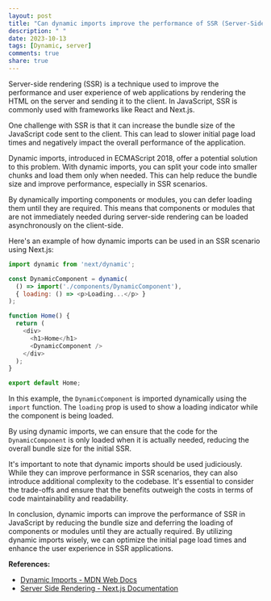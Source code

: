 ```yaml
---
layout: post
title: "Can dynamic imports improve the performance of SSR (Server-Side Rendering) in JavaScript?"
description: " "
date: 2023-10-13
tags: [Dynamic, server]
comments: true
share: true
---
```


Server-side rendering (SSR) is a technique used to improve the performance and user experience of web applications by rendering the HTML on the server and sending it to the client. In JavaScript, SSR is commonly used with frameworks like React and Next.js.

One challenge with SSR is that it can increase the bundle size of the JavaScript code sent to the client. This can lead to slower initial page load times and negatively impact the overall performance of the application.

Dynamic imports, introduced in ECMAScript 2018, offer a potential solution to this problem. With dynamic imports, you can split your code into smaller chunks and load them only when needed. This can help reduce the bundle size and improve performance, especially in SSR scenarios.

By dynamically importing components or modules, you can defer loading them until they are required. This means that components or modules that are not immediately needed during server-side rendering can be loaded asynchronously on the client-side.

Here's an example of how dynamic imports can be used in an SSR scenario using Next.js:

```javascript
import dynamic from 'next/dynamic';

const DynamicComponent = dynamic(
  () => import('./components/DynamicComponent'),
  { loading: () => <p>Loading...</p> }
);

function Home() {
  return (
    <div>
      <h1>Home</h1>
      <DynamicComponent />
    </div>
  );
}

export default Home;
```

In this example, the `DynamicComponent` is imported dynamically using the `import` function. The `loading` prop is used to show a loading indicator while the component is being loaded.

By using dynamic imports, we can ensure that the code for the `DynamicComponent` is only loaded when it is actually needed, reducing the overall bundle size for the initial SSR.

It's important to note that dynamic imports should be used judiciously. While they can improve performance in SSR scenarios, they can also introduce additional complexity to the codebase. It's essential to consider the trade-offs and ensure that the benefits outweigh the costs in terms of code maintainability and readability.

In conclusion, dynamic imports can improve the performance of SSR in JavaScript by reducing the bundle size and deferring the loading of components or modules until they are actually required. By utilizing dynamic imports wisely, we can optimize the initial page load times and enhance the user experience in SSR applications.

**References:**
- [Dynamic Imports - MDN Web Docs](https://developer.mozilla.org/en-US/docs/Web/JavaScript/Reference/Statements/import#Dynamic_Imports)
- [Server Side Rendering - Next.js Documentation](https://nextjs.org/docs/basic-features/pages#server-side-rendering)